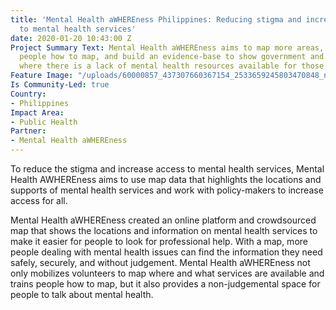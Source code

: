 ```yaml
---
title: 'Mental Health aWHEREness Philippines: Reducing stigma and increasing access
  to mental health services'
date: 2020-01-20 10:43:00 Z
Project Summary Text: Mental Health aWHEREness aims to map more areas, train more
  people how to map, and build an evidence-base to show government and policy-makers
  where there is a lack of mental health resources available for those in need.
Feature Image: "/uploads/60000857_437307660367154_2533659245803470848_n-d92e7e.jpg"
Is Community-Led: true
Country:
- Philippines
Impact Area:
- Public Health
Partner:
- Mental Health aWHEREness
---
```



To reduce the stigma and increase access to mental health services, Mental Health AWHEREness aims to use map data that highlights the locations and supports of mental health services and work with policy-makers to increase access for all.

Mental Health aWHEREness created an online platform and crowdsourced map that shows the locations and information on mental health services to make it easier for people to look for professional help. With a map, more people dealing with mental health issues can find the information they need safely, securely, and without judgement. Mental Health aWHEREness not only mobilizes volunteers to map where and what services are available and trains people how to map, but it also provides a non-judgemental space for people to talk about mental health. 


